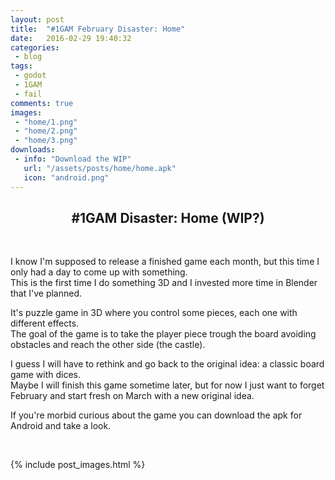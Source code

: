 ```yaml
---
layout: post
title:  "#1GAM February Disaster: Home"
date:   2016-02-29 19:40:32
categories:
 - blog
tags:
 - godot
 - 1GAM
 - fail
comments: true
images:
 - "home/1.png"
 - "home/2.png"
 - "home/3.png"
downloads:
 - info: "Download the WIP"
   url: "/assets/posts/home/home.apk"
   icon: "android.png"
---
```


<div style="text-align:center;">
	<h2>#1GAM Disaster: Home (WIP?)</h2>
</div>
<br>
<!--more-->

<p>I know I'm supposed to release a finished game each month, but this time I only had a day to come up with something.<br>
This is the first time I do something 3D and I invested more time in Blender that I've planned.
</p>
<p>It's puzzle game in 3D where you control some pieces, each one with different effects.<br>
The goal of the game is to take the player piece trough the board avoiding obstacles and reach the other side (the castle).
</p>

<p>I guess I will have to rethink and go back to the original idea: a classic board game with dices.<br>
Maybe I will finish this game sometime later, but for now I just want to forget February and start fresh on March with a new original idea.</p>
<p>If you're morbid curious about the game you can download the apk for Android and take a look.</p>
<br>

{% include post_images.html %}

